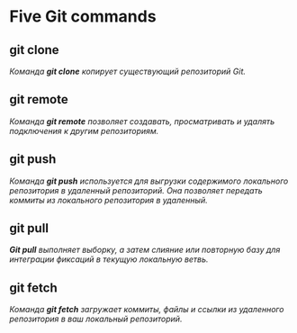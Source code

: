 # Five Git commands  

## git clone
*Команда __git clone__ копирует существующий репозиторий Git.*

## git remote
*Команда __git remote__ позволяет создавать, просматривать и удалять подключения к другим репозиториям.*

## git push
*Команда __git push__ используется для выгрузки содержимого локального репозитория в удаленный репозиторий. Она позволяет передать коммиты из локального репозитория в удаленный.*


## git pull
*__Git pull__ выполняет выборку, а затем слияние или повторную базу для интеграции фиксаций в текущую локальную ветвь.*

## git fetch
*Команда __git fetch__ загружает коммиты, файлы и ссылки из удаленного репозитория в ваш локальный репозиторий.*